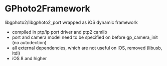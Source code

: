 # GPhoto2Framework
libgphoto2/libgphoto2_port wrapped as iOS dynamic framework
* compiled in ptp/ip port driver and ptp2 camlib
* port and camera model need to be specified on before gp_camera_init (no autodection)
* all external dependencies, which are not useful on iOS, removed (libusb, ltdl)
* iOS 8 and higher
